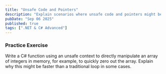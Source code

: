 ```yaml
---
title: "Unsafe Code and Pointers"
description: "Explain scenarios where unsafe code and pointers might be necessary in C#. Discuss the risks and benefits."
pubDate: "Sep 06 2025"
published: true
tags: [".NET & C# Advanced"]
---
```


### Practice Exercise

Write a C# function using an unsafe context to directly manipulate an array of integers in memory, for example, to quickly zero out the array. Explain why this might be faster than a traditional loop in some cases.
